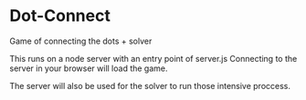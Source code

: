 # Dot-Connect
Game of connecting the dots + solver

This runs on a node server with an entry point of server.js
Connecting to the server in your browser will load the game.

The server will also be used for the solver to run those intensive proccess.
